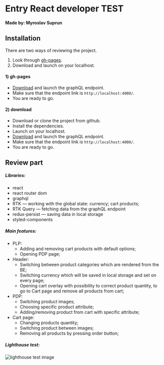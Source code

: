 # Entry React developer TEST
#### Made by: Myroslav Suprun

## Installation

There are two ways of reviewing the project. 
1) Look through [gh-pages](https://myroslavsuprun.github.io/react-developer-test/).
2) Download and launch on your localhost.

#### 1) gh-pages

- [Download](https://github.com/scandiweb/junior-react-endpoint) and launch the graphQL endpoint.
- Make sure that the endpoint link is `http://localhost:4000/`.
- You are ready to go.
#### 2) download

- Download or clone the project from github.
- Install the dependencies.
- Launch on your localhost.
- [Download](https://github.com/scandiweb/junior-react-endpoint) and launch the graphQL endpoint.
- Make sure that the endpoint link is `http://localhost:4000/`.
- You are ready to go.

## Review part

##### __Libraries:__
* react
* react router dom
* graphql
* RTK — working with the global state: currency; cart products;
* RTK Query — fetching data from the graphQL endpoint
* redux-persist — saving data in local storage
* styled-components


##### __Main features:__ 
* PLP:
  - Adding and removing cart products with default options;
  - Opening PDP page;
* Header: 
  - Switching between product categories which are rendered from the BE; 
  - Switching currency which will be saved in local storage and set on every page;
  - Opening cart overlay with possibility to correct product quantity, to go to Cart page and remove all products from cart;
* PDP:
  - Switching product images;
  - Choosing specific product attribute;
  - Adding/removing product from cart with specific attribute;
* Cart page:
  - Changing products quantity;
  - Switching product between images;
  - Removing all products by pressing order button;
##### __Lighthouse test:__
![lighthouse test image](https://i.imgur.com/3QhsA5Y.png)


